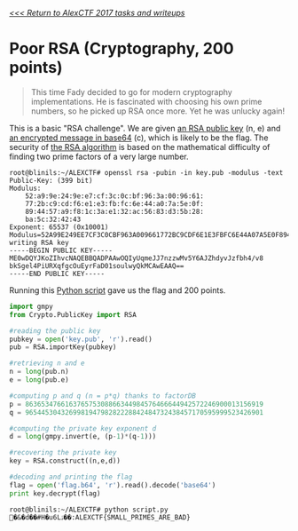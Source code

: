 _[<<< Return to AlexCTF 2017 tasks and writeups](/2017-alexctf)_
# Poor RSA (Cryptography, 200 points)

>This time Fady decided to go for modern cryptography implementations.
>He is fascinated with choosing his own prime numbers, so he picked up RSA once more.
>Yet he was unlucky again!

This is a basic "RSA challenge". We are given [an RSA public key](key.pub) (n, e) and [an encrypted message in base64](flag.b64) (c), which is likely to be the flag. The security of [the RSA algorithm](http://sebsauvage.net/comprendre/encryptage/crypto_rsa.html) is based on the mathematical difficulty of finding two prime factors of a very large number.

```console
root@blinils:~/ALEXCTF# openssl rsa -pubin -in key.pub -modulus -text
Public-Key: (399 bit)
Modulus:
    52:a9:9e:24:9e:e7:cf:3c:0c:bf:96:3a:00:96:61:
    77:2b:c9:cd:f6:e1:e3:fb:fc:6e:44:a0:7a:5e:0f:
    89:44:57:a9:f8:1c:3a:e1:32:ac:56:83:d3:5b:28:
    ba:5c:32:42:43
Exponent: 65537 (0x10001)
Modulus=52A99E249EE7CF3C0CBF963A009661772BC9CDF6E1E3FBFC6E44A07A5E0F894457A9F81C3AE132AC5683D35B28BA5C324243
writing RSA key
-----BEGIN PUBLIC KEY-----
ME0wDQYJKoZIhvcNAQEBBQADPAAwOQIyUqmeJJ7nzzwMv5Y6AJZhdyvJzfbh4/v8
bkSgel4PiURXqfgcOuEyrFaD01soulwyQkMCAwEAAQ==
-----END PUBLIC KEY-----
```

Running this [Python script](script.py) gave us the flag and 200 points.

```python
import gmpy
from Crypto.PublicKey import RSA

#reading the public key
pubkey = open('key.pub', 'r').read()
pub = RSA.importKey(pubkey)

#retrieving n and e
n = long(pub.n)
e = long(pub.e)

#computing p and q (n = p*q) thanks to factorDB
p = 863653476616376575308866344984576466644942572246900013156919
q = 965445304326998194798282228842484732438457170595999523426901

#computing the private key exponent d
d = long(gmpy.invert(e, (p-1)*(q-1)))

#recovering the private key
key = RSA.construct((n,e,d))

#decoding and printing the flag
flag = open('flag.b64', 'r').read().decode('base64')
print key.decrypt(flag)
```

```console
root@blinils:~/ALEXCTF# python script.py
�&�d��#H�u6Lۮ��:ALEXCTF{SMALL_PRIMES_ARE_BAD}
```
